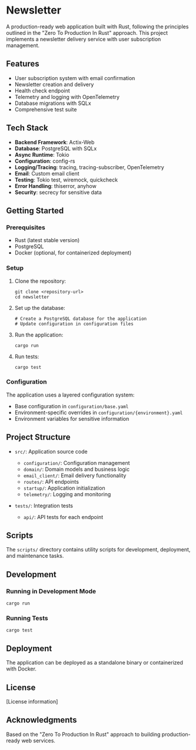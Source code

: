# Newsletter

A production-ready web application built with Rust, following the principles outlined in the "Zero To Production In Rust" approach. This project implements a newsletter delivery service with user subscription management.

## Features

- User subscription system with email confirmation
- Newsletter creation and delivery
- Health check endpoint
- Telemetry and logging with OpenTelemetry
- Database migrations with SQLx
- Comprehensive test suite

## Tech Stack

- **Backend Framework**: Actix-Web
- **Database**: PostgreSQL with SQLx
- **Async Runtime**: Tokio
- **Configuration**: config-rs
- **Logging/Tracing**: tracing, tracing-subscriber, OpenTelemetry
- **Email**: Custom email client
- **Testing**: Tokio test, wiremock, quickcheck
- **Error Handling**: thiserror, anyhow
- **Security**: secrecy for sensitive data

## Getting Started

### Prerequisites

- Rust (latest stable version)
- PostgreSQL
- Docker (optional, for containerized deployment)

### Setup

1. Clone the repository:
   ```
   git clone <repository-url>
   cd newsletter
   ```

2. Set up the database:
   ```
   # Create a PostgreSQL database for the application
   # Update configuration in configuration files
   ```

3. Run the application:
   ```
   cargo run
   ```

4. Run tests:
   ```
   cargo test
   ```

### Configuration

The application uses a layered configuration system:
- Base configuration in `configuration/base.yaml`
- Environment-specific overrides in `configuration/{environment}.yaml`
- Environment variables for sensitive information

## Project Structure

- `src/`: Application source code
   - `configuration/`: Configuration management
   - `domain/`: Domain models and business logic
   - `email_client/`: Email delivery functionality
   - `routes/`: API endpoints
   - `startup/`: Application initialization
   - `telemetry/`: Logging and monitoring

- `tests/`: Integration tests
   - `api/`: API tests for each endpoint

## Scripts

The `scripts/` directory contains utility scripts for development, deployment, and maintenance tasks.

## Development

### Running in Development Mode

```
cargo run
```

### Running Tests

```
cargo test
```

## Deployment

The application can be deployed as a standalone binary or containerized with Docker.

## License

[License information]

## Acknowledgments

Based on the "Zero To Production In Rust" approach to building production-ready web services.
